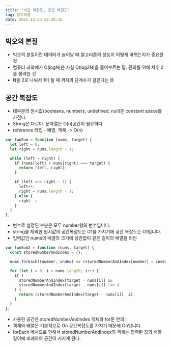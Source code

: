 ```yaml
---
title: "시간 복잡도, 공간 복잡도"
tag: 알고리즘
date: 2022-12-23 22:20:35
---
```


## 빅오의 본질

- 빅오의 본질이란 데이터가 늘어날 때 알고리즘의 성능이 어떻게 바뀌는지가 중요한 것
- 컴퓨터 과학에서 O(logN)은 사실 O(log2N)을 줄여부르는 말. 편의를 위해 차수 2를 생략한 것
- N을 2로 나눠서 1이 될 때 까지의 단계수가 걸린다는 뜻

## 공간 복잡도

- 대부분의 원시값(booleans, numbers, undefined, null)은 constant space를 가진다.
- String은 다르다. 문자열은 O(n)공간이 필요하다.
- reference 타입 - 배열, 객체 -> O(n)

```js
var twoSum = function (nums, target) {
  let left = 0;
  let right = nums.length - 1;

  while (left < right) {
    if (nums[left] + nums[right] === target) {
      return [left, right];
    }

    if (left === right - 1) {
      left++;
      right = nums.length - 1;
    } else {
      right--;
    }
  }
};
```

- 변수로 설정된 부분은 모두 number형의 변수입니다.
- string을 제외한 원시값의 공간복잡도는 O1을 가지기에 공간 복잡도는 O1입니다.
- 입력값인 nums의 배열의 크기에 상관없이 같은 길이의 배열을 리턴

```js
var twoSum2 = function (nums, target) {
  const storedNumberAndIndex = {};

  nums.forEach((number, index) => (storedNumberAndIndex[number] = index));

  for (let i = 0; i < nums.length; i++) {
    if (
      storedNumberAndIndex[target - nums[i]] &&
      storedNumberAndIndex[target - nums[i]] !== i
    ) {
      return [storedNumberAndIndex[target - nums[i]], i];
    }
  }
};
```

- 사용한 공간은 storedNumberAndIndex 객체와 for문 안의 i
- 객체와 배열은 기본적으로 On 공간복잡도를 가지기 때문에 On입니다.
- forEach 메서드로 인해서 storedNumberAndIndex의 객체는 입력된 값의 배열 길이에 비례하여 공간이 커지게 된다.
